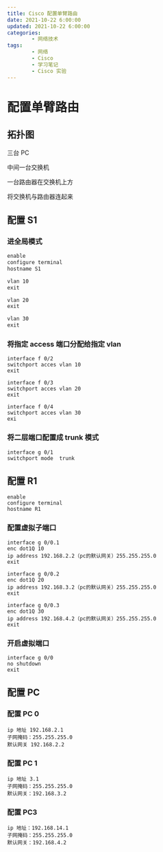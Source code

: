 ```yaml
---
title: Cisco 配置单臂路由
date: 2021-10-22 6:00:00
updated: 2021-10-22 6:00:00
categories:
        - 网络技术
tags:
        - 网络
        - Cisco
        - 学习笔记
        - Cisco 实验
---
```


# 配置单臂路由

## 拓扑图

三台 PC

中间一台交换机

一台路由器在交换机上方

将交换机与路由器连起来

## 配置 S1

### 进全局模式

```txt
enable
configure terminal
hostname S1

vlan 10
exit

vlan 20
exit

vlan 30
exit
```

### 将指定 access 端口分配给指定 vlan

```
interface f 0/2
switchport acces vlan 10
exit

interface f 0/3
switchport acces vlan 20
exit

interface f 0/4
switchport acces vlan 30
exi
```

### 将二层端口配置成 trunk 模式

```
interface g 0/1
switchport mode  trunk
```

## 配置 R1

```
enable
configure terminal
hostname R1
```

### 配置虚拟子端口

```
interface g 0/0.1
enc dot1Q 10
ip address 192.168.2.2（pc的默认网关）255.255.255.0
exit

interface g 0/0.2
enc dot1Q 20
ip address 192.168.3.2（pc的默认网关）255.255.255.0
exit

interface g 0/0.3
enc dot1Q 30
ip address 192.168.4.2（pc的默认网关）255.255.255.0
exit
```

### 开启虚拟端口

```
interface g 0/0
no shutdown
exit
```

## 配置 PC

### 配置 PC 0

```
ip 地址 192.168.2.1
子网掩码：255.255.255.0
默认网关 192.168.2.2
```



### 配置 PC 1

```
ip 地址 3.1
子网掩码：255.255.255.0
默认网关：192.168.3.2
```



### 配置 PC3

```
ip 地址：192.168.14.1
子网掩码：255.255.255.0
默认网关：192.168.4.2
```

